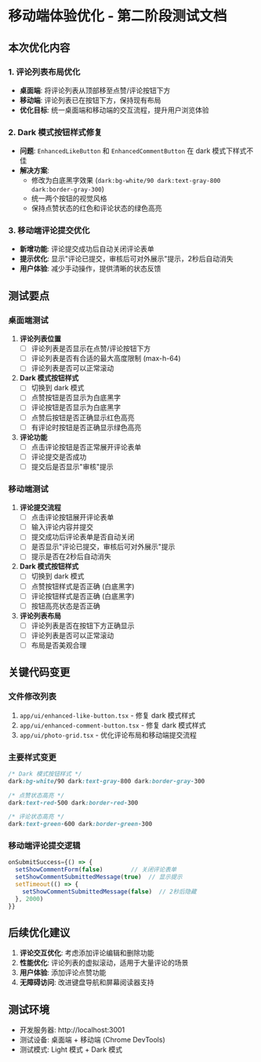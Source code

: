 # 移动端体验优化 - 第二阶段测试文档

## 本次优化内容

### 1. 评论列表布局优化
- **桌面端**: 将评论列表从顶部移至点赞/评论按钮下方
- **移动端**: 评论列表已在按钮下方，保持现有布局
- **优化目标**: 统一桌面端和移动端的交互流程，提升用户浏览体验

### 2. Dark 模式按钮样式修复
- **问题**: `EnhancedLikeButton` 和 `EnhancedCommentButton` 在 dark 模式下样式不佳
- **解决方案**: 
  - 修改为白底黑字效果 (`dark:bg-white/90 dark:text-gray-800 dark:border-gray-300`)
  - 统一两个按钮的视觉风格
  - 保持点赞状态的红色和评论状态的绿色高亮

### 3. 移动端评论提交优化
- **新增功能**: 评论提交成功后自动关闭评论表单
- **提示优化**: 显示"评论已提交，审核后可对外展示"提示，2秒后自动消失
- **用户体验**: 减少手动操作，提供清晰的状态反馈

## 测试要点

### 桌面端测试
1. **评论列表位置**
   - [ ] 评论列表是否显示在点赞/评论按钮下方
   - [ ] 评论列表是否有合适的最大高度限制 (max-h-64)
   - [ ] 评论列表是否可以正常滚动

2. **Dark 模式按钮样式**
   - [ ] 切换到 dark 模式
   - [ ] 点赞按钮是否显示为白底黑字
   - [ ] 评论按钮是否显示为白底黑字
   - [ ] 点赞后按钮是否正确显示红色高亮
   - [ ] 有评论时按钮是否正确显示绿色高亮

3. **评论功能**
   - [ ] 点击评论按钮是否正常展开评论表单
   - [ ] 评论提交是否成功
   - [ ] 提交后是否显示"审核"提示

### 移动端测试
1. **评论提交流程**
   - [ ] 点击评论按钮展开评论表单
   - [ ] 输入评论内容并提交
   - [ ] 提交成功后评论表单是否自动关闭
   - [ ] 是否显示"评论已提交，审核后可对外展示"提示
   - [ ] 提示是否在2秒后自动消失

2. **Dark 模式按钮样式**
   - [ ] 切换到 dark 模式
   - [ ] 点赞按钮样式是否正确 (白底黑字)
   - [ ] 评论按钮样式是否正确 (白底黑字)
   - [ ] 按钮高亮状态是否正确

3. **评论列表布局**
   - [ ] 评论列表是否在按钮下方正确显示
   - [ ] 评论列表是否可以正常滚动
   - [ ] 布局是否美观合理

## 关键代码变更

### 文件修改列表
1. `app/ui/enhanced-like-button.tsx` - 修复 dark 模式样式
2. `app/ui/enhanced-comment-button.tsx` - 修复 dark 模式样式
3. `app/ui/photo-grid.tsx` - 优化评论布局和移动端提交流程

### 主要样式变更
```css
/* Dark 模式按钮样式 */
dark:bg-white/90 dark:text-gray-800 dark:border-gray-300

/* 点赞状态高亮 */
dark:text-red-500 dark:border-red-300

/* 评论状态高亮 */
dark:text-green-600 dark:border-green-300
```

### 移动端评论提交逻辑
```javascript
onSubmitSuccess={() => {
  setShowCommentForm(false)        // 关闭评论表单
  setShowCommentSubmittedMessage(true)  // 显示提示
  setTimeout(() => {
    setShowCommentSubmittedMessage(false)  // 2秒后隐藏
  }, 2000)
}}
```

## 后续优化建议

1. **评论交互优化**: 考虑添加评论编辑和删除功能
2. **性能优化**: 评论列表的虚拟滚动，适用于大量评论的场景
3. **用户体验**: 添加评论点赞功能
4. **无障碍访问**: 改进键盘导航和屏幕阅读器支持

## 测试环境
- 开发服务器: http://localhost:3001
- 测试设备: 桌面端 + 移动端 (Chrome DevTools)
- 测试模式: Light 模式 + Dark 模式